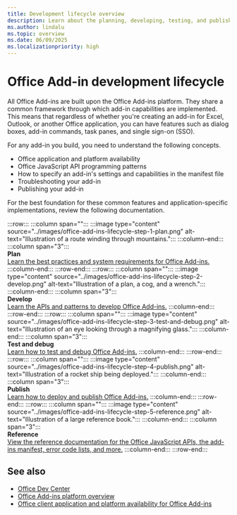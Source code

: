 ```yaml
---
title: Development lifecycle overview
description: Learn about the planning, developing, testing, and publishing lifecycle events.
ms.author: lindalu
ms.topic: overview
ms.date: 06/09/2025
ms.localizationpriority: high
---
```


# Office Add-in development lifecycle

All Office Add-ins are built upon the Office Add-ins platform. They share a common framework through which add-in capabilities are implemented. This means that regardless of whether you're creating an add-in for Excel, Outlook, or another Office application, you can have features such as dialog boxes, add-in commands, task panes, and single sign-on (SSO).

For any add-in you build, you need to understand the following concepts.

- Office application and platform availability
- Office JavaScript API programming patterns
- How to specify an add-in's settings and capabilities in the manifest file
- Troubleshooting your add-in
- Publishing your add-in

For the best foundation for these common features and application-specific implementations, review the following documentation.

:::row:::
   :::column span="":::
       :::image type="content" source="../images/office-add-ins-lifecycle-step-1-plan.png" alt-text="Illustration of a route winding through mountains.":::
   :::column-end:::
   :::column span="3":::
       <br>**Plan**<br>
       [Learn the best practices and system requirements for Office Add-ins.](../concepts/add-in-development-best-practices.md)
   :::column-end:::
:::row-end:::
:::row:::
   :::column span="":::
       :::image type="content" source="../images/office-add-ins-lifecycle-step-2-develop.png" alt-text="Illustration of a plan, a cog, and a wrench.":::
   :::column-end:::
   :::column span="3":::
       <br>**Develop**<br>
       [Learn the APIs and patterns to develop Office Add-ins.](../develop/develop-overview.md)
   :::column-end:::
:::row-end:::
:::row:::
   :::column span="":::
       :::image type="content" source="../images/office-add-ins-lifecycle-step-3-test-and-debug.png" alt-text="Illustration of an eye looking through a magnifying glass.":::
   :::column-end:::
   :::column span="3":::
       <br>**Test and debug**<br>
       [Learn how to test and debug Office Add-ins.](../testing/test-debug-office-add-ins.md)
   :::column-end:::
:::row-end:::
:::row:::
   :::column span="":::
       :::image type="content" source="../images/office-add-ins-lifecycle-step-4-publish.png" alt-text="Illustration of a rocket ship being deployed.":::
   :::column-end:::
   :::column span="3":::
       <br>**Publish**<br>
       [Learn how to deploy and publish Office Add-ins.](../publish/publish.md)
   :::column-end:::
:::row-end:::
:::row:::
   :::column span="":::
       :::image type="content" source="../images/office-add-ins-lifecycle-step-5-reference.png" alt-text="Illustration of a large reference book.":::
   :::column-end:::
   :::column span="3":::
       <br>**Reference**<br>
       [View the reference documentation for the Office JavaScript APIs, the add-ins manifest, error code lists, and more.](../reference/javascript-api-for-office.md)
   :::column-end:::
:::row-end:::

## See also

- [Office Dev Center](https://developer.microsoft.com/office)
- [Office Add-ins platform overview](../overview/office-add-ins.md)
- [Office client application and platform availability for Office Add-ins](/javascript/api/requirement-sets)
